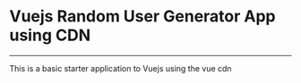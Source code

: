 # Vuejs Random User Generator App using CDN
---

This is a basic starter application to Vuejs using the vue cdn